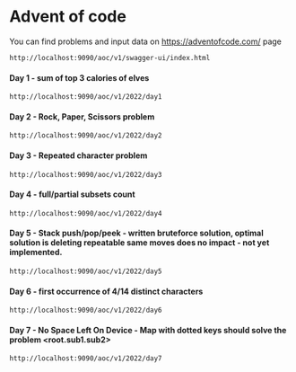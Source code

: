 # Advent of code
You can find problems and input data on https://adventofcode.com/ page 

```shell
http://localhost:9090/aoc/v1/swagger-ui/index.html
```

#### Day 1 - sum of top 3 calories of elves
```shell
http://localhost:9090/aoc/v1/2022/day1 
```

#### Day 2 - Rock, Paper, Scissors problem
```shell
http://localhost:9090/aoc/v1/2022/day2
```

#### Day 3 - Repeated character problem 
```shell
http://localhost:9090/aoc/v1/2022/day3
```

#### Day 4 - full/partial subsets count
```shell
http://localhost:9090/aoc/v1/2022/day4
```

#### Day 5 - Stack push/pop/peek - written bruteforce solution, optimal solution is deleting repeatable same moves does no impact - not yet implemented.
```shell
http://localhost:9090/aoc/v1/2022/day5
```

#### Day 6 - first occurrence of 4/14 distinct characters
```shell
http://localhost:9090/aoc/v1/2022/day6
```

#### Day 7 - No Space Left On Device - Map with dotted keys should solve the problem <root.sub1.sub2> 
```shell
http://localhost:9090/aoc/v1/2022/day7
```